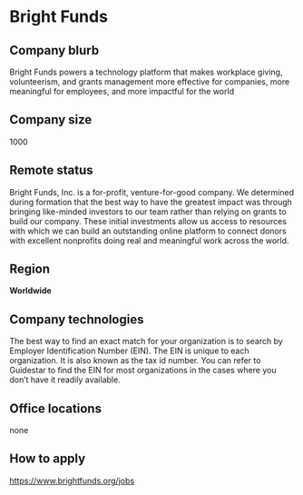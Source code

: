 # Bright Funds

## Company blurb

Bright Funds powers a technology platform that makes workplace giving, volunteerism, and grants management more effective for companies, more meaningful for employees, and more impactful for the world

## Company size

1000

## Remote status

Bright Funds, Inc. is a for-profit, venture-for-good company. We determined during formation that the best way to have the greatest impact was through bringing like-minded investors to our team rather than relying on grants to build our company. These initial investments allow us access to resources with which we can build an outstanding online platform to connect donors with excellent nonprofits doing real and meaningful work across the world.

## Region

**Worldwide**

## Company technologies

The best way to find an exact match for your organization is to search by Employer Identification Number (EIN). The EIN is unique to each organization. It is also known as the tax id number. You can refer to Guidestar to find the EIN for most organizations in the cases where you don’t have it readily available.

## Office locations

none

## How to apply

https://www.brightfunds.org/jobs
